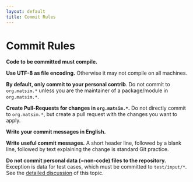 ```yaml
---
layout: default
title: Commit Rules
---
```


# Commit Rules


**Code to be committed must compile.**

**Use UTF-8 as file encoding.** Otherwise it may not compile on all machines.

**By default, only commit to your personal contrib**. Do not commit to `org.matsim.*` unless you are the maintainer of a package/module in `org.matsim.*`.

**Create Pull-Requests for changes in `org.matsim.*`.** Do not directly commit to `org.matsim.*`, but create a pull request with the changes you want to apply.

**Write your commit messages in English.**

**Write useful commit messages.** A short header line, followed by a blank line, followed by text explaining the change is standard Git practice.

**Do not commit personal data (=non-code) files to the repository.** Exception is data for test cases, which must be committed to `test/input/*`. See the [detailed discussion](/docs/devguide/data-in-source-repository) of this topic.
